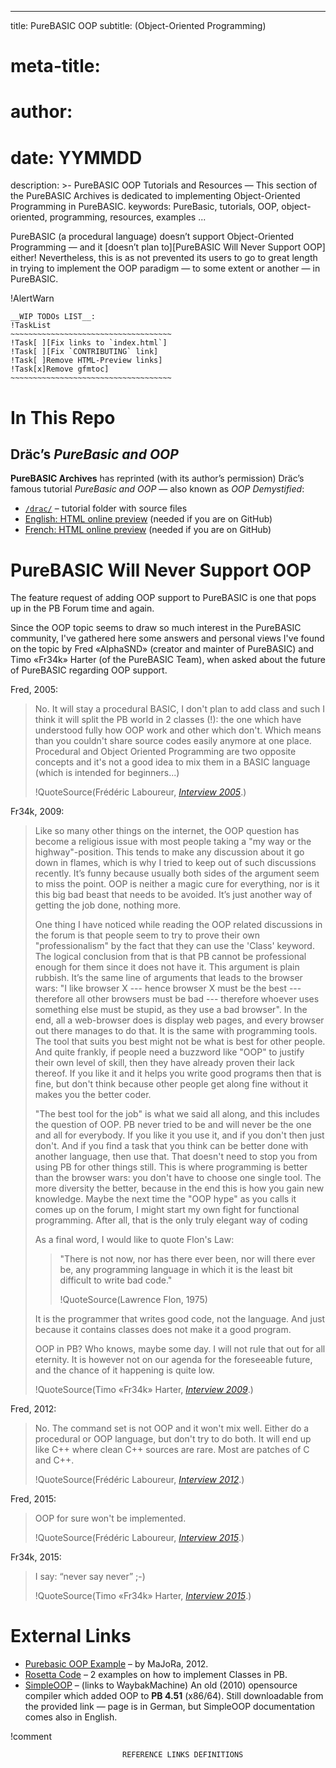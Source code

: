 
---
title:     PureBASIC OOP
subtitle:  (Object-Oriented Programming)
# meta-title:
# author: 
# date: YYMMDD
description: >-
    PureBASIC OOP Tutorials and Resources — This section of the PureBASIC
    Archives is dedicated to implementing Object-Oriented Programming in PureBASIC.
keywords:   PureBasic, tutorials, OOP, object-oriented, programming,
            resources, examples
...


PureBASIC (a procedural language) doesn’t support Object-Oriented Programming — and it [doesn’t plan to][PureBASIC Will Never Support OOP] either! Nevertheless, this is as not prevented its users to go to great length in trying to implement the OOP paradigm — to some extent or another — in PureBASIC.



!AlertWarn
~~~~~~~~~~~~~~~~~~~~~~~~~~~~~~~~~~~~~~~~~~~~~~~~~~~~~~~~~~~~~~~~~~~~~~~~
__WIP TODOs LIST__:
!TaskList
~~~~~~~~~~~~~~~~~~~~~~~~~~~~~~~~~~~~
!Task[ ][Fix links to `index.html`]
!Task[ ][Fix `CONTRIBUTING` link]
!Task[ ]Remove HTML-Preview links]
!Task[x]Remove gfmtoc]
~~~~~~~~~~~~~~~~~~~~~~~~~~~~~~~~~~~~
~~~~~~~~~~~~~~~~~~~~~~~~~~~~~~~~~~~~~~~~~~~~~~~~~~~~~~~~~~~~~~~~~~~~~~~~



In This Repo
============

Dräc’s *PureBasic and OOP*
--------------------------

**PureBASIC Archives** has reprinted (with its author’s permission) Dräc’s famous tutorial *PureBasic and OOP* — also known as *OOP Demystified*:

-   [`/drac/`](./drac/index.html) – tutorial folder with source files
-   [English: HTML online preview](http://htmlpreview.github.io/?https://github.com/tajmone/purebasic-archives/blob/master/tutorials/oop/drac/en/OOP-Demystified.html) (needed if you are on GitHub)
-   [French: HTML online preview](http://htmlpreview.github.io/?https://github.com/tajmone/purebasic-archives/blob/master/tutorials/oop/drac/fr/POO-Demystifiee.html) (needed if you are on GitHub)

PureBASIC Will Never Support OOP
================================

The feature request of adding OOP support to PureBASIC is one that pops up in the PB Forum time and again. 

Since the OOP topic seems to draw so much interest in the PureBASIC community, I've gathered here some answers and personal views I've found on the topic by Fred «AlphaSND» (creator and mainter of PureBASIC) and Timo «Fr34k» Harter (of the PureBASIC Team), when asked about the future of PureBASIC regarding OOP support.

Fred, 2005:

> No. It will stay a procedural BASIC, I don't plan to add class and such I think it will split the PB world in 2 classes (!): the one which have understood fully how OOP work and other which don't. Which means than you couldn't share source codes easily anymore at one place. Procedural and Object Oriented Programming are two opposite concepts and it's not a good idea to mix them in a BASIC language (which is intended for beginners...)
> 
> !QuoteSource(Frédéric Laboureur, _[Interview 2005]_.)


Fr34k, 2009:

> Like so many other things on the internet, the OOP question has become a religious issue with most people taking a "my way or the highway"-position. This tends to make any discussion about it go down in flames, which is why I tried to keep out of such discussions recently. It’s funny because usually both sides of the argument seem to miss the point. OOP is neither a magic cure for everything, nor is it this big bad beast that needs to be avoided. It’s just another way of getting the job done, nothing more.
>  
> One thing I have noticed while reading the OOP related discussions in the forum is that people seem to try to prove their own "professionalism" by the fact that they can use the 'Class' keyword. The logical conclusion from that is that PB cannot be professional enough for them since it does not have it. This argument is plain rubbish. It’s the same line of arguments that leads to the browser wars: "I like browser X --- hence browser X must be the best --- therefore all other browsers must be bad --- therefore whoever uses something else must be stupid, as they use a bad browser". In the end, all a web-browser does is display web pages, and every browser out there manages to do that. It is the same with programming tools. The tool that suits you best might not be what is best for other people. And quite frankly, if people need a buzzword like "OOP" to justify their own level of skill, then they have already proven their lack thereof. If you like it and it helps you write good programs then that is fine, but don't think because other people get along fine without it makes you the better coder.
>  
> "The best tool for the job" is what we said all along, and this includes the question of OOP. PB never tried to be and will never be the one and all for everybody. If you like it you use it, and if you don't then just don't. And if you find a task that you think can be better done with another language, then use that. That doesn't need to stop you from using PB for other things still. This is where programming is better than the browser wars: you don't have to choose one single tool. The more diversity the better, because in the end this is how you gain new knowledge. Maybe the next time the "OOP hype" as you calls it comes up on the forum, I might start my own fight for functional programming. After all, that is the only truly elegant way of coding 
>  
> As a final word, I would like to quote Flon's Law:
> 
>  > "There is not now, nor has there ever been, nor will there ever be, any programming language in which it is the least bit difficult to write bad code."
>  > 
>  >  !QuoteSource(Lawrence Flon, 1975)
>
> It is the programmer that writes good code, not the language. And just because it contains classes does not make it a good program.
> 
> OOP in PB? Who knows, maybe some day. I will not rule that out for all eternity. It is however not on our agenda for the foreseeable future, and the chance of it happening is quite low.
> 
> !QuoteSource(Timo «Fr34k» Harter, _[Interview 2009]_.)

Fred, 2012:

> No. The command set is not OOP and it won't mix well. Either do a procedural or OOP language, but don't try to do both. It will end up like C++ where clean C++ sources are rare. Most are patches of C and C++.
> 
> !QuoteSource(Frédéric Laboureur, _[Interview 2012]_.)

Fred, 2015:

> OOP for sure won't be implemented.
> 
> !QuoteSource(Frédéric Laboureur, _[Interview 2015]_.)


Fr34k, 2015:

> I say: “never say never” ;-)
> 
> !QuoteSource(Timo «Fr34k» Harter, _[Interview 2015]_.)


External Links
==============

-   [Purebasic OOP Example](http://zfgc.com/forum/index.php?topic=39610.0) – by MaJoRa, 2012.
-   [Rosetta Code](http://rosettacode.org/wiki/Classes#PureBasic) – 2 examples on how to implement Classes in PB.
-   [SimpleOOP](https://web.archive.org/web/20160312160643/http://development-lounge.de/viewtopic.php?t=5915) – (links to WaybakMachine) An old (2010) opensource compiler which added OOP to **PB 4.51** (x86/64). Still downloadable from the provided link — page is in German, but SimpleOOP documentation comes also in English.

!comment
~~~~~~~~~~~~~~~~~~~~~~~~~~~~~~~~~~~~~~~~~~~~~~~~~~~~~~~~~~~~~~~~~~~~~~~~~~~~~~
                         REFERENCE LINKS DEFINITIONS                          
~~~~~~~~~~~~~~~~~~~~~~~~~~~~~~~~~~~~~~~~~~~~~~~~~~~~~~~~~~~~~~~~~~~~~~~~~~~~~~

[Interview 2005]: http://www.purearea.net/pb/english/interview.htm "2005 Interview with Fred, by André Beer (PureArea.net)"

[Interview 2009]: http://www.purearea.net/pb/english/interview_freak.htm "2009 Interview with freak, by André Beer (PureArea.net)"

[Interview 2012]: http://www.purearea.net/pb/english/interview_fred_2012.htm "2012 Interview with Fred, by André Beer (PureArea.net)"

[Interview 2015]: http://www.purearea.net/pb/english/interview_2015.htm "2015 Interview with Fred and freak, by André Beer (PureArea.net)"

